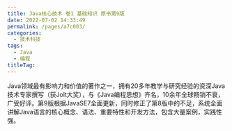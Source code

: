 ```yaml
---
title: Java核心技术 卷1 基础知识 原书第9版
date: 2022-07-02 14:33:49
permalink: /pages/a7c003/
categories: 
  - 技术科技
tags: 
  - Java
  - 编程
titleTag: 
---
```


Java领域最有影响力和价值的著作之一，拥有20多年教学与研究经验的资深Java技术专家撰写（获Jolt大奖），与《Java编程思想》齐名，10余年全球畅销不衰，广受好评。第9版根据JavaSE7全面更新，同时修正了第8版中的不足，系统全面讲解Java语言的核心概念、语法、重要特性和开发方法，包含大量案例，实践性强。

<!-- more -->

<BookShelf
album="https://cdn.staticaly.com/gh/jonsam-ng/image-hosting@master/oxygen-space/image.5i2ac6jgzz80.webp"
title="Java核心技术 卷1 基础知识 原书第9版"
author="(美）Cay S. Horstmann / （美）Gary Cornell"
intro="《Java核心技术·卷1：基础知识》共14章。第1章概述了Java语言与其他程序设计语言不同的性能；第2章讲解了如何下载和安装JDK及本书的程序示例；第3章介绍了变量、循环和简单的函数；第4章讲解了类和封装；第5章介绍了继承；第6章解释了接口和内部类；第7章概述了图形用户界面程序设计知识；第8章讨论AWT的事件模型；第9章探讨了SwingGUI工具箱；第10章讲解如何部署自己的应用程序或applet；第11章讨论异常处理；第12章概要介绍泛型程序设计；第13章讲解Java平台的集合框架；第14章介绍了多线程。本书最后还有一个附录，其中列出了Java语言的保留字。"
:tags="['Java', '编程']"
publisher="机械工业出版社"
lang="中文"
:pages="720"
link="https://www.aliyundrive.com/s/dGA1Af1mb3P"
douban="https://book.douban.com/subject/25762168/"
/>
